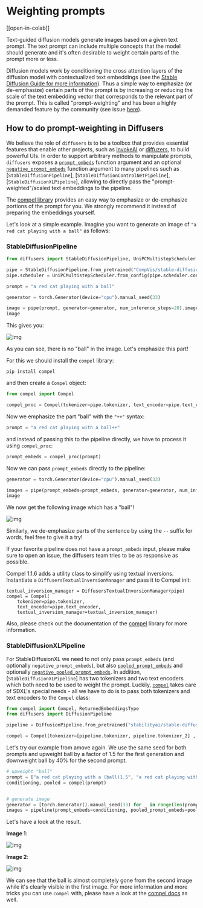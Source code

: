 <!--Copyright 2023 The HuggingFace Team. All rights reserved.

Licensed under the Apache License, Version 2.0 (the "License"); you may not use this file except in compliance with
the License. You may obtain a copy of the License at

http://www.apache.org/licenses/LICENSE-2.0

Unless required by applicable law or agreed to in writing, software distributed under the License is distributed on
an "AS IS" BASIS, WITHOUT WARRANTIES OR CONDITIONS OF ANY KIND, either express or implied. See the License for the
specific language governing permissions and limitations under the License.
-->

# Weighting prompts

[[open-in-colab]]

Text-guided diffusion models generate images based on a given text prompt. The text prompt
can include multiple concepts that the model should generate and it's often desirable to weight
certain parts of the prompt more or less. 

Diffusion models work by conditioning the cross attention layers of the diffusion model with contextualized text embeddings (see the [Stable Diffusion Guide for more information](../stable-diffusion)).
Thus a simple way to emphasize (or de-emphasize) certain parts of the prompt is by increasing or reducing the scale of the text embedding vector that corresponds to the relevant part of the prompt.
This is called "prompt-weighting" and has been a highly demanded feature by the community (see issue [here](https://github.com/huggingface/diffusers/issues/2431)).

## How to do prompt-weighting in Diffusers

We believe the role of `diffusers` is to be a toolbox that provides essential features that enable other projects, such as [InvokeAI](https://github.com/invoke-ai/InvokeAI) or [diffuzers](https://github.com/abhishekkrthakur/diffuzers), to build powerful UIs. In order to support arbitrary methods to manipulate prompts, `diffusers` exposes a [`prompt_embeds`](https://huggingface.co/docs/diffusers/en/api/pipelines/stable_diffusion/text2img#diffusers.StableDiffusionPipeline.__call__.prompt_embeds) function argument and an optional [`negative_prompt_embeds`](https://huggingface.co/docs/diffusers/en/api/pipelines/stable_diffusion/text2img#diffusers.StableDiffusionPipeline.__call__.negative_prompt_embeds) function argument to many pipelines such as [`StableDiffusionPipeline`], [`StableDiffusionControlNetPipeline`], [`StableDiffusionXLPipeline`], allowing to directly pass the "prompt-weighted"/scaled text embeddings to the pipeline.

The [compel library](https://github.com/damian0815/compel) provides an easy way to emphasize or de-emphasize portions of the prompt for you. We strongly recommend it instead of preparing the embeddings yourself.

Let's look at a simple example. Imagine you want to generate an image of `"a red cat playing with a ball"` as 
follows:


### StableDiffusionPipeline

```py
from diffusers import StableDiffusionPipeline, UniPCMultistepScheduler

pipe = StableDiffusionPipeline.from_pretrained("CompVis/stable-diffusion-v1-4")
pipe.scheduler = UniPCMultistepScheduler.from_config(pipe.scheduler.config)

prompt = "a red cat playing with a ball"

generator = torch.Generator(device="cpu").manual_seed(33)

image = pipe(prompt, generator=generator, num_inference_steps=20).images[0]
image
```

This gives you:

![img](https://huggingface.co/datasets/hf-internal-testing/diffusers-images/resolve/main/compel/forest_0.png)

As you can see, there is no "ball" in the image. Let's emphasize this part!

For this we should install the `compel` library:

```
pip install compel
```

and then create a `Compel` object:

```py
from compel import Compel

compel_proc = Compel(tokenizer=pipe.tokenizer, text_encoder=pipe.text_encoder)
```

Now we emphasize the part "ball" with the `"++"` syntax:

```py
prompt = "a red cat playing with a ball++"
```

and instead of passing this to the pipeline directly, we have to process it using `compel_proc`:

```py
prompt_embeds = compel_proc(prompt)
```

Now we can pass `prompt_embeds` directly to the pipeline:

```py
generator = torch.Generator(device="cpu").manual_seed(33)

images = pipe(prompt_embeds=prompt_embeds, generator=generator, num_inference_steps=20).images[0]
image
```

We now get the following image which has a "ball"!

![img](https://huggingface.co/datasets/hf-internal-testing/diffusers-images/resolve/main/compel/forest_1.png)

Similarly, we de-emphasize parts of the sentence by using the `--` suffix for words, feel free to give it 
a try!

If your favorite pipeline does not have a `prompt_embeds` input, please make sure to open an issue, the 
diffusers team tries to be as responsive as possible.

Compel 1.1.6 adds a utility class to simplify using textual inversions.  Instantiate a `DiffusersTextualInversionManager` and pass it to Compel init:

```
textual_inversion_manager = DiffusersTextualInversionManager(pipe)
compel = Compel(
    tokenizer=pipe.tokenizer,
    text_encoder=pipe.text_encoder,
    textual_inversion_manager=textual_inversion_manager)
```

Also, please check out the documentation of the [compel](https://github.com/damian0815/compel) library for 
more information.

### StableDiffusionXLPipeline

For StableDiffusionXL we need to not only pass `prompt_embeds` (and optionally `negative_prompt_embeds`), but also [`pooled_prompt_embeds`](https://huggingface.co/docs/diffusers/en/api/pipelines/stable_diffusion/stable_diffusion_xl#diffusers.StableDiffusionXLInpaintPipeline.__call__.pooled_prompt_embeds) and optionally [`negative_pooled_prompt_embeds`](https://huggingface.co/docs/diffusers/en/api/pipelines/stable_diffusion/stable_diffusion_xl#diffusers.StableDiffusionXLInpaintPipeline.__call__.negative_pooled_prompt_embeds). 
In addition, [`StableDiffusionXLPipeline`] has two tokenizers and two text encoders which both need to be used to weight the prompt.
Luckily, [`compel`](https://github.com/damian0815/compel) takes care of SDXL's special needs - all we have to do is to pass both tokenizers and text encoders to the `Compel` class:

```py
from compel import Compel, ReturnedEmbeddingsType
from diffusers import DiffusionPipeline

pipeline = DiffusionPipeline.from_pretrained("stabilityai/stable-diffusion-xl-base-1.0", variant="fp16", use_safetensors=True, torch_dtype=torch.float16).to("cuda")

compel = Compel(tokenizer=[pipeline.tokenizer, pipeline.tokenizer_2] , text_encoder=[pipeline.text_encoder, pipeline.text_encoder_2], returned_embeddings_type=ReturnedEmbeddingsType.PENULTIMATE_HIDDEN_STATES_NON_NORMALIZED, requires_pooled=[False, True])
```

Let's try our example from amove again. We use the same seed for both prompts and upweight ball by a factor of 1.5 for the first 
generation and downweight ball by 40% for the second prompt.

```py
# upweight "ball"
prompt = ["a red cat playing with a (ball)1.5", "a red cat playing with a (ball)0.6"]
conditioning, pooled = compel(prompt)


# generate image
generator = [torch.Generator().manual_seed(33) for _ in range(len(prompt))]
images = pipeline(prompt_embeds=conditioning, pooled_prompt_embeds=pooled, generator=generator, num_inference_steps=30).images
```

Let's have a look at the result.

**Image 1**:

![img](https://huggingface.co/datasets/hf-internal-testing/diffusers-images/resolve/main/compel/sdxl_ball1.png)

**Image 2**:

![img](https://huggingface.co/datasets/hf-internal-testing/diffusers-images/resolve/main/compel/sdxl_ball2.png)

We can see that the ball is almost completely gone from the second image while it's clearly visible in the first image.
For more information and more tricks you can use `compel` with, please have a look at the [compel docs](https://github.com/damian0815/compel/blob/main/doc/syntax.md) as well.
